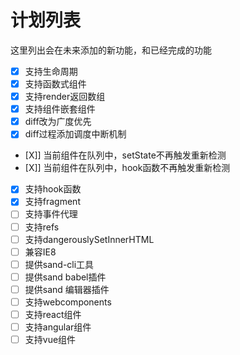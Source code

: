 # 计划列表
这里列出会在未来添加的新功能，和已经完成的功能

- [X] 支持生命周期
- [X] 支持函数式组件
- [X] 支持render返回数组
- [X] 支持组件嵌套组件
- [X] diff改为广度优先
- [X] diff过程添加调度中断机制
- [X]] 当前组件在队列中，setState不再触发重新检测
- [X]] 当前组件在队列中，hook函数不再触发重新检测
- [X] 支持hook函数
- [X] 支持fragment
- [ ] 支持事件代理
- [ ] 支持refs
- [ ] 支持dangerouslySetInnerHTML
- [ ] 兼容IE8
- [ ] 提供sand-cli工具
- [ ] 提供sand babel插件
- [ ] 提供sand 编辑器插件
- [ ] 支持webcomponents
- [ ] 支持react组件
- [ ] 支持angular组件
- [ ] 支持vue组件